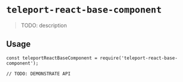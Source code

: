 # `teleport-react-base-component`

> TODO: description

## Usage

```
const teleportReactBaseComponent = require('teleport-react-base-component');

// TODO: DEMONSTRATE API
```
